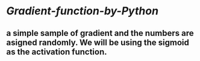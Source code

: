 # *Gradient-function-by-Python*
## a simple sample of gradient and the numbers are asigned randomly. We will be using the sigmoid as the activation function.

